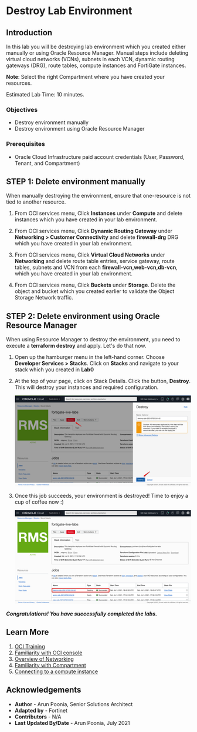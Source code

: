 # Destroy Lab Environment

## Introduction

In this lab you will be destroying lab environment which you created either manually or using Oracle Resource Manager. Manual steps include deleting virtual cloud networks (VCNs), subnets in each VCN, dynamic routing gateways (DRG), route tables, compute instances and FortiGate instances.

**Note**: Select the right Compartment where you have created your resources. 

Estimated Lab Time: 10 minutes.

### Objectives

   - Destroy environment manually
   - Destroy environment using Oracle Resource Manager

### Prerequisites

- Oracle Cloud Infrastructure paid account credentials (User, Password, Tenant, and Compartment)

## **STEP 1: Delete environment manually**

When manually destroying the environment, ensure that one-resource is not tied to another resource.

1. From OCI services menu, Click **Instances** under **Compute** and delete instances which you have created in your lab environment. 

2. From OCI services menu, Click **Dynamic Routing Gateway** under **Networking > Customer Connectivity** and delete **firewall-drg** DRG which you have created in your lab environment. 

3. From OCI services menu, Click **Virtual Cloud Networks** under **Networking** and delete route table entries, service gateway, route tables, subnets and VCN from each **firewall-vcn,web-vcn,db-vcn**,  which you have created in your lab environment. 

4. From OCI services menu, Click **Buckets** under **Storage**. Delete the object and bucket which you created earlier to validate the Object Storage Network traffic. 

## **STEP 2: Delete environment using Oracle Resource Manager**

When using Resource Manager to destroy the environment, you need to execute a **terraform destroy** and apply. Let's do that now.

1. Open up the hamburger menu in the left-hand corner.  Choose **Developer Services > Stacks**. Click on **Stacks** and navigate to your stack which you created in **Lab0**

2. At the top of your page, click on Stack Details. Click the button, **Destroy**. This will destroy your instances and required configuration.

    ![](./images/103-Terraform-Destroy.png " ")

3. Once this job succeeds, your environment is destroyed! Time to enjoy a cup of coffee now :) 

    ![](./images/104-Terraform-Destroy-Success.png " ")

***Congratulations! You have successfully completed the labs.***

## Learn More
1. [OCI Training](https://cloud.oracle.com/en_US/iaas/training)
2. [Familiarity with OCI console](https://docs.us-phoenix-1.oraclecloud.com/Content/GSG/Concepts/console.htm)
3. [Overview of Networking](https://docs.us-phoenix-1.oraclecloud.com/Content/Network/Concepts/overview.htm)
4. [Familiarity with Compartment](https://docs.us-phoenix-1.oraclecloud.com/Content/GSG/Concepts/concepts.htm)
5. [Connecting to a compute instance](https://docs.us-phoenix-1.oraclecloud.com/Content/Compute/Tasks/accessinginstance.htm)

## Acknowledgements

- **Author** - Arun Poonia, Senior Solutions Architect
- **Adapted by** - Fortinet
- **Contributors** - N/A
- **Last Updated By/Date** - Arun Poonia, July 2021